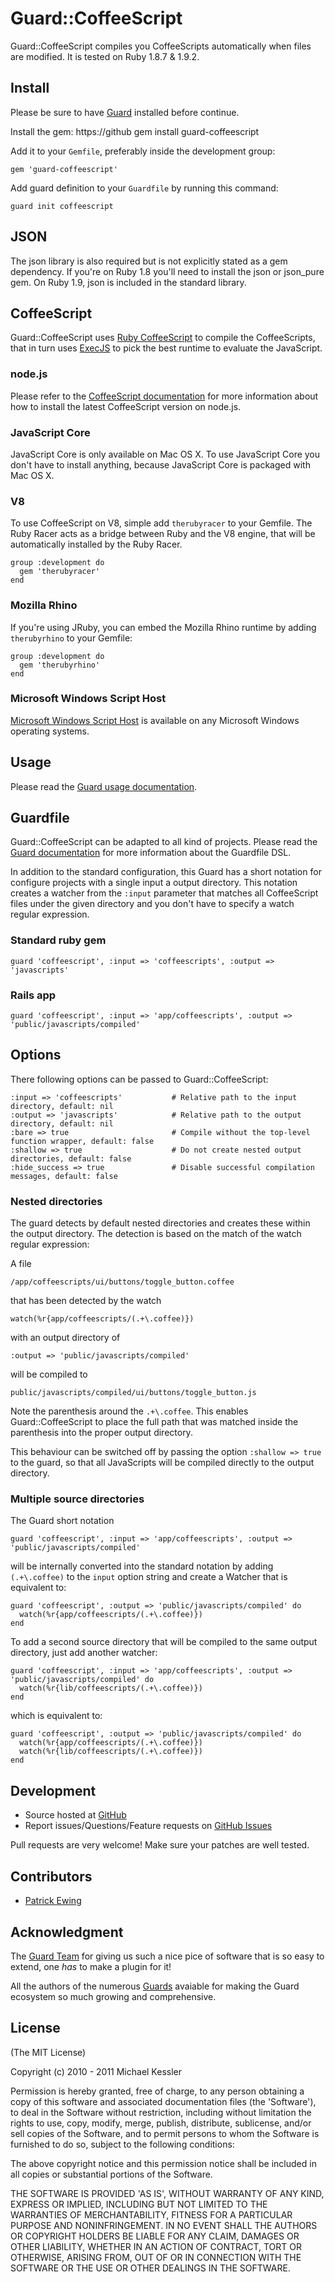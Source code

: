 # Guard::CoffeeScript

Guard::CoffeeScript compiles you CoffeeScripts automatically when files are modified. It is tested on Ruby 1.8.7 & 1.9.2.

## Install

Please be sure to have [Guard](https://github.com/guard/guard) installed before continue.

Install the gem:
https://github
    gem install guard-coffeescript

Add it to your `Gemfile`, preferably inside the development group:

    gem 'guard-coffeescript'

Add guard definition to your `Guardfile` by running this command:

    guard init coffeescript

## JSON

The json library is also required but is not explicitly stated as a gem dependency. If you're on Ruby 1.8 you'll need
to install the json or json_pure gem. On Ruby 1.9, json is included in the standard library.

## CoffeeScript

Guard::CoffeeScript uses [Ruby CoffeeScript](https://github.com/josh/ruby-coffee-script/) to compile the CoffeeScripts,
that in turn uses [ExecJS](https://github.com/sstephenson/execjs) to pick the best runtime to evaluate the JavaScript.

### node.js

Please refer to the [CoffeeScript documentation](http://jashkenas.github.com/coffee-script/) for more information about
how to install the latest CoffeeScript version on node.js.

### JavaScript Core

JavaScript Core is only available on Mac OS X. To use JavaScript Core you don't have to install anything, because
JavaScript Core is packaged with Mac OS X.

### V8

To use CoffeeScript on V8, simple add `therubyracer` to your Gemfile. The Ruby Racer acts as a bridge between Ruby
and the V8 engine, that will be automatically installed by the Ruby Racer.

    group :development do
      gem 'therubyracer'
    end

### Mozilla Rhino

If you're using JRuby, you can embed the Mozilla Rhino runtime by adding `therubyrhino` to your Gemfile:

    group :development do
      gem 'therubyrhino'
    end

### Microsoft Windows Script Host

[Microsoft Windows Script Host](http://msdn.microsoft.com/en-us/library/9bbdkx3k.aspx) is available on any Microsoft
Windows operating systems.

## Usage

Please read the [Guard usage documentation](https://github.com/guard/guard#readme).

## Guardfile

Guard::CoffeeScript can be adapted to all kind of projects. Please read the
[Guard documentation](https://github.com/guard/guard#readme) for more information about the Guardfile DSL.

In addition to the standard configuration, this Guard has a short notation for configure projects with a single input a output
directory. This notation creates a watcher from the `:input` parameter that matches all CoffeeScript files under the given directory
and you don't have to specify a watch regular expression.

### Standard ruby gem

    guard 'coffeescript', :input => 'coffeescripts', :output => 'javascripts'

### Rails app

    guard 'coffeescript', :input => 'app/coffeescripts', :output => 'public/javascripts/compiled'

## Options

There following options can be passed to Guard::CoffeeScript:

    :input => 'coffeescripts'           # Relative path to the input directory, default: nil
    :output => 'javascripts'            # Relative path to the output directory, default: nil
    :bare => true                       # Compile without the top-level function wrapper, default: false
    :shallow => true                    # Do not create nested output directories, default: false
    :hide_success => true               # Disable successful compilation messages, default: false

### Nested directories

The guard detects by default nested directories and creates these within the output directory. The detection is based on the match
of the watch regular expression:

A file

    /app/coffeescripts/ui/buttons/toggle_button.coffee

that has been detected by the watch

    watch(%r{app/coffeescripts/(.+\.coffee)})

with an output directory of

    :output => 'public/javascripts/compiled'

will be compiled to

    public/javascripts/compiled/ui/buttons/toggle_button.js

Note the parenthesis around the `.+\.coffee`. This enables Guard::CoffeeScript to place the full path that was matched inside the
parenthesis into the proper output directory.

This behaviour can be switched off by passing the option `:shallow => true` to the guard, so that all JavaScripts will be compiled
directly to the output directory.

### Multiple source directories

The Guard short notation

    guard 'coffeescript', :input => 'app/coffeescripts', :output => 'public/javascripts/compiled'

will be internally converted into the standard notation by adding `(.+\.coffee)` to the `input` option string and create a Watcher
that is equivalent to:

    guard 'coffeescript', :output => 'public/javascripts/compiled' do
      watch(%r{app/coffeescripts/(.+\.coffee)})
    end

To add a second source directory that will be compiled to the same output directory, just add another watcher:

    guard 'coffeescript', :input => 'app/coffeescripts', :output => 'public/javascripts/compiled' do
      watch(%r{lib/coffeescripts/(.+\.coffee)})
    end

which is equivalent to:

    guard 'coffeescript', :output => 'public/javascripts/compiled' do
      watch(%r{app/coffeescripts/(.+\.coffee)})
      watch(%r{lib/coffeescripts/(.+\.coffee)})
    end

## Development

- Source hosted at [GitHub](https://github.com/netzpirat/guard-coffeescript)
- Report issues/Questions/Feature requests on [GitHub Issues](https://github.com/netzpirat/guard-coffeescript/issues)

Pull requests are very welcome! Make sure your patches are well tested.

## Contributors

* [Patrick Ewing](https://github.com/hoverbird)

## Acknowledgment

The [Guard Team](https://github.com/guard/guard/contributors) for giving us such a nice pice of software
that is so easy to extend, one *has* to make a plugin for it!

All the authors of the numerous [Guards](https://github.com/guard) avaiable for making the Guard ecosystem
so much growing and comprehensive.

## License

(The MIT License)

Copyright (c) 2010 - 2011 Michael Kessler

Permission is hereby granted, free of charge, to any person obtaining
a copy of this software and associated documentation files (the
'Software'), to deal in the Software without restriction, including
without limitation the rights to use, copy, modify, merge, publish,
distribute, sublicense, and/or sell copies of the Software, and to
permit persons to whom the Software is furnished to do so, subject to
the following conditions:

The above copyright notice and this permission notice shall be
included in all copies or substantial portions of the Software.

THE SOFTWARE IS PROVIDED 'AS IS', WITHOUT WARRANTY OF ANY KIND,
EXPRESS OR IMPLIED, INCLUDING BUT NOT LIMITED TO THE WARRANTIES OF
MERCHANTABILITY, FITNESS FOR A PARTICULAR PURPOSE AND NONINFRINGEMENT.
IN NO EVENT SHALL THE AUTHORS OR COPYRIGHT HOLDERS BE LIABLE FOR ANY
CLAIM, DAMAGES OR OTHER LIABILITY, WHETHER IN AN ACTION OF CONTRACT,
TORT OR OTHERWISE, ARISING FROM, OUT OF OR IN CONNECTION WITH THE
SOFTWARE OR THE USE OR OTHER DEALINGS IN THE SOFTWARE.

